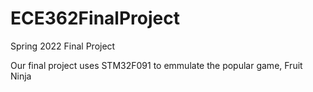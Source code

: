 # ECE362FinalProject

Spring 2022 Final Project

Our final project uses STM32F091 to emmulate the popular game, Fruit Ninja

